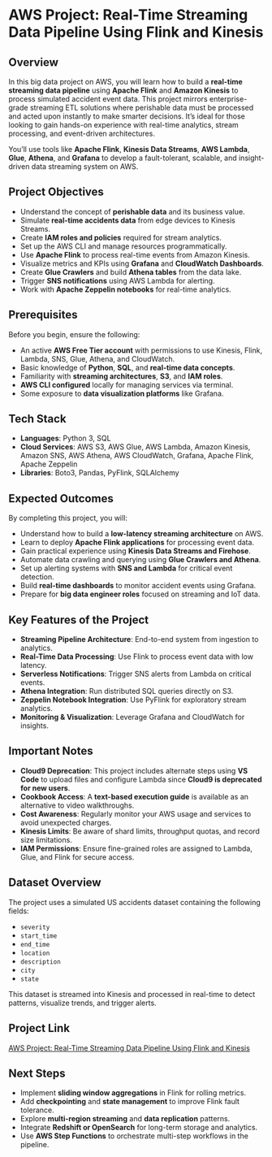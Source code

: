 # AWS Project: Real-Time Streaming Data Pipeline Using Flink and Kinesis

## Overview

In this big data project on AWS, you will learn how to build a **real-time streaming data pipeline** using **Apache Flink** and **Amazon Kinesis** to process simulated accident event data. This project mirrors enterprise-grade streaming ETL solutions where perishable data must be processed and acted upon instantly to make smarter decisions. It’s ideal for those looking to gain hands-on experience with real-time analytics, stream processing, and event-driven architectures.

You’ll use tools like **Apache Flink**, **Kinesis Data Streams**, **AWS Lambda**, **Glue**, **Athena**, and **Grafana** to develop a fault-tolerant, scalable, and insight-driven data streaming system on AWS.

## Project Objectives

- Understand the concept of **perishable data** and its business value.  
- Simulate **real-time accidents data** from edge devices to Kinesis Streams.  
- Create **IAM roles and policies** required for stream analytics.  
- Set up the AWS CLI and manage resources programmatically.  
- Use **Apache Flink** to process real-time events from Amazon Kinesis.  
- Visualize metrics and KPIs using **Grafana** and **CloudWatch Dashboards**.  
- Create **Glue Crawlers** and build **Athena tables** from the data lake.  
- Trigger **SNS notifications** using AWS Lambda for alerting.  
- Work with **Apache Zeppelin notebooks** for real-time analytics.

## Prerequisites

Before you begin, ensure the following:

- An active **AWS Free Tier account** with permissions to use Kinesis, Flink, Lambda, SNS, Glue, Athena, and CloudWatch.  
- Basic knowledge of **Python**, **SQL**, and **real-time data concepts**.  
- Familiarity with **streaming architectures**, **S3**, and **IAM roles**.  
- **AWS CLI configured** locally for managing services via terminal.  
- Some exposure to **data visualization platforms** like Grafana.

## Tech Stack

- **Languages**: Python 3, SQL  
- **Cloud Services**: AWS S3, AWS Glue, AWS Lambda, Amazon Kinesis, Amazon SNS, AWS Athena, AWS CloudWatch, Grafana, Apache Flink, Apache Zeppelin  
- **Libraries**: Boto3, Pandas, PyFlink, SQLAlchemy

## Expected Outcomes

By completing this project, you will:

- Understand how to build a **low-latency streaming architecture** on AWS.  
- Learn to deploy **Apache Flink applications** for processing event data.  
- Gain practical experience using **Kinesis Data Streams and Firehose**.  
- Automate data crawling and querying using **Glue Crawlers and Athena**.  
- Set up alerting systems with **SNS and Lambda** for critical event detection.  
- Build **real-time dashboards** to monitor accident events using Grafana.  
- Prepare for **big data engineer roles** focused on streaming and IoT data.

## Key Features of the Project

- **Streaming Pipeline Architecture**: End-to-end system from ingestion to analytics.  
- **Real-Time Data Processing**: Use Flink to process event data with low latency.  
- **Serverless Notifications**: Trigger SNS alerts from Lambda on critical events.  
- **Athena Integration**: Run distributed SQL queries directly on S3.  
- **Zeppelin Notebook Integration**: Use PyFlink for exploratory stream analytics.  
- **Monitoring & Visualization**: Leverage Grafana and CloudWatch for insights.

## Important Notes

- **Cloud9 Deprecation**: This project includes alternate steps using **VS Code** to upload files and configure Lambda since **Cloud9 is deprecated for new users**.  
- **Cookbook Access**: A **text-based execution guide** is available as an alternative to video walkthroughs.  
- **Cost Awareness**: Regularly monitor your AWS usage and services to avoid unexpected charges.  
- **Kinesis Limits**: Be aware of shard limits, throughput quotas, and record size limitations.  
- **IAM Permissions**: Ensure fine-grained roles are assigned to Lambda, Glue, and Flink for secure access.

## Dataset Overview

The project uses a simulated US accidents dataset containing the following fields:

- `severity`  
- `start_time`  
- `end_time`  
- `location`  
- `description`  
- `city`  
- `state`  

This dataset is streamed into Kinesis and processed in real-time to detect patterns, visualize trends, and trigger alerts.

## Project Link

[AWS Project: Real-Time Streaming Data Pipeline Using Flink and Kinesis](https://www.projectpro.io/project-use-case/real-time-streaming-data-pipeline-using-apache-flink-python-and-amazon-kinesis)

## Next Steps

- Implement **sliding window aggregations** in Flink for rolling metrics.  
- Add **checkpointing** and **state management** to improve Flink fault tolerance.  
- Explore **multi-region streaming** and **data replication** patterns.  
- Integrate **Redshift or OpenSearch** for long-term storage and analytics.  
- Use **AWS Step Functions** to orchestrate multi-step workflows in the pipeline.
